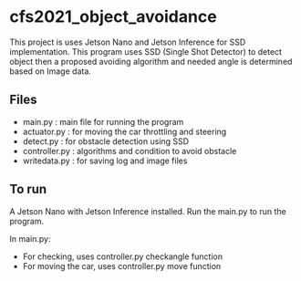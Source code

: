 # cfs2021_object_avoidance
This project is uses Jetson Nano and Jetson Inference for SSD implementation.
This program uses SSD (Single Shot Detector) to detect object then a proposed avoiding algorithm and needed angle is determined based on Image data.

## Files
- main.py : main file for running the program
- actuator.py : for moving the car throttling and steering
- detect.py : for obstacle detection using SSD
- controller.py : algorithms and condition to avoid obstacle
- writedata.py : for saving log and image files

## To run
A Jetson Nano with Jetson Inference installed.
Run the main.py to run the program.

In main.py:
- For checking, uses controller.py checkangle function
- For moving the car, uses controller.py move function